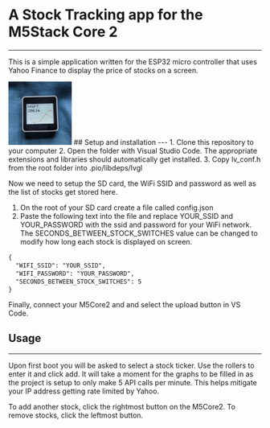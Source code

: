 # A Stock Tracking app for the M5Stack Core 2
---
This is a simple application written for the ESP32 micro controller that uses Yahoo Finance to display the price of stocks on a screen.


<img src="images/main_screen.jpg?raw=true" width=25% height=25%>
## Setup and installation
---
1. Clone this repository to your computer
2. Open the folder with Visual Studio Code. The appropriate extensions and libraries should automatically get installed.
3. Copy lv_conf.h from the root folder into .pio/libdeps/lvgl

Now we need to setup the SD card, the WiFi SSID and password as well as the list of stocks get stored here.
1. On the root of your SD card create a file called config.json
3. Paste the following text into the file and replace YOUR_SSID and YOUR_PASSWORD with the ssid and password for your WiFi network. The SECONDS_BETWEEN_STOCK_SWITCHES value can be changed to modify how long each stock is displayed on screen.
```
{
  "WIFI_SSID": "YOUR_SSID",
  "WIFI_PASSWORD": "YOUR_PASSWORD",
  "SECONDS_BETWEEN_STOCK_SWITCHES": 5
}
```

Finally, connect your M5Core2 and and select the upload button in VS Code.

## Usage
---
Upon first boot you will be asked to select a stock ticker. Use the rollers to enter it and click add. It will take a moment for the graphs to be filled in as the project is setup to only make 5 API calls per minute. This helps mitigate your IP address getting rate limited by Yahoo.

To add another stock, click the rightmost button on the M5Core2. To remove stocks, click the leftmost button.
